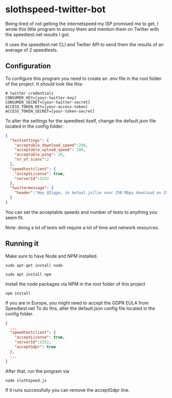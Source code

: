 # slothspeed-twitter-bot
Being tired of not getting the internetspeed my ISP promised me to get, I wrote this little program
to annoy them and mention them on Twitter with the speedtest.net results I got. 

It uses the speedtest.net CLI and Twitter API to send them the results of an average of 2 speedtests.

## Configuration ##

To configure this program you need to create an .env file in the root folder of the project.
It should look like this:

```.dotenv
# twitter credentials
CONSUMER_KEY=[your-twitter-key]
CONSUMER_SECRET=[your-twitter-secret]
ACCESS_TOKEN_KEY=[your-access-token]
ACCESS_TOKEN_SECRET=[your-token-secret]
```

To alter the settings for the speedtest itself, change the default.json file located in the config folder:

```json
{
  "testsettings": {
    "acceptable_download_speed":200,
    "acceptable_upload_speed": 100,
    "acceptable_ping": 20,
    "nr_of_scans":2
  },
  "speedtestclient": {
    "acceptLicense": true,
    "serverId":5252
  },
  "twittermessage": {
    "header":"Hey @Ziggo, ik betaal jullie voor 250 Mbps download en 25 Mbps upload maar krijg gemiddeld maar:"
  }
}
```

You can set the acceptable speeds and number of tests to anything you seem fit. 

Note: doing a lot of tests will require a lot of time and network resources.

## Running it ##

Make sure to have Node and NPM installed.

```console
sudo apt-get install node
```

```console
sudo apt install npm
```

Install the node packages via NPM in the root folder of this project

```console
npm install
```

If you are in Europe, you might need to accept the GDPR EULA from Speedtest.net
To do this, alter the default.json config file located in the config folder.

```json
{
  ...
  "speedtestclient": {
    "acceptLicense": true,
    "serverId":5252,
    "acceptGdpr": true
  },
  ...
}
```
After that, run the program via

```console
node slothspeed.js
```

If it runs successfully you can remove the acceptGdpr line. 
